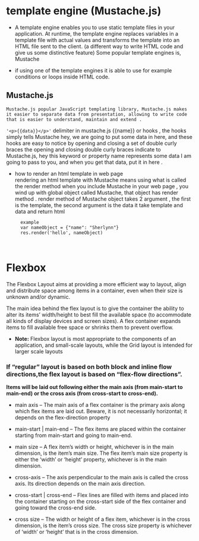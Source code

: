 # template engine (Mustache.js)

* A template engine enables you to use static template files in your application. At runtime, the template engine replaces variables in a template file with actual values and transforms the template into an HTML file sent to the client. 
(a different way to write HTML code and give us some distinctive feature) Some popular template engines is, Mustache

* if using one of the template engines it is able to use for example conditions or loops inside HTML code. <br>


## Mustache.js

    Mustache.js popular JavaScript templating library, Mustache.js makes it easier to separate data from presentation, allowing to write code that is easier to understand, maintain and extend .

`'<p>{{data}}</p>'`
delimiter in mustache.js {{name}} or hooks , the hooks simply tells Mustache hey, we are going to put some data in here, and these hooks are easy to notice by opening and closing a set of double curly braces 
the opening and closing double curly braces indicate to Mustache.js, hey this keyword or property name represents some data I am going to pass to you, and when you get that data, put it in here .


* how to render an html template in web page <br>
    rendering an html template with Mustache means using what is called the render method
    when you include Mustache in your web page , you wind up with global object called Mustache, that object has render method .
    render method of  Mustache object takes 2 argument , the first is the template, the second argument is the data 
    it take template and data and return html

        example 
        var nameObject = {"name": "Sherlynn"}
        res.render('hello', nameObject)

<br>

# Flexbox

The Flexbox Layout aims at providing a more efficient way to layout, align and distribute space among items in a container, even when their size is unknown and/or dynamic.

The main idea behind the flex layout is to give the container the ability to alter its items’ width/height to best fill the available space (to accommodate all kinds of display devices and screen sizes). A flex container expands items to fill available free space or shrinks them to prevent overflow.
    <br>

   *  **Note:** Flexbox layout is most appropriate to the components of an application, and small-scale layouts, while the Grid layout is intended for larger scale layouts


   ### If “regular” layout is based on both block and inline flow directions,the flex layout is based on “flex-flow directions”. 


**Items will be laid out following either the main axis (from main-start to main-end) or the cross axis (from cross-start to cross-end).**

* main axis – The main axis of a flex container is the primary axis along which flex items are laid out. Beware, it is not necessarily horizontal; it depends on the flex-direction property 

* main-start | main-end – The flex items are placed within the container starting from main-start and going to main-end.


* main size – A flex item’s width or height, whichever is in the main dimension, is the item’s main size. The flex item’s main size property is either the ‘width’ or ‘height’ property, whichever is in the main dimension.


* cross-axis – The axis perpendicular to the main axis is called the cross axis. Its direction depends on the main axis direction.

* cross-start | cross-end – Flex lines are filled with items and placed into the container starting on the cross-start side of the flex container and going toward the cross-end side.


* cross size – The width or height of a flex item, whichever is in the cross dimension, is the item’s cross size. The cross size property is whichever of ‘width’ or ‘height’ that is in the cross dimension.
